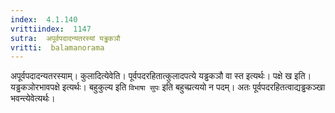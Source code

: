 ```yaml
---
index:  4.1.140
vrittiindex:  1147
sutra:  अपूर्वपदादन्यतरस्यां यड्ढकञौ
vritti:  balamanorama 
---
```


अपूर्वपदादन्यतरस्याम्। कुलादित्येवेति। पूर्वपदरहितात्कुलादपत्ये यड्ढकञौ वा स्त इत्यर्थः। पक्षे ख इति। यड्ढकञोरभावपक्षे इत्यर्थः। बहुकुल्य इति `विभाषा सुपः` इति बहुच्प्रत्ययो न पदम्। अतः पूर्वपदरहितत्वाद्यड्ढकञ्खा भवन्त्येवेत्यर्थः। 

